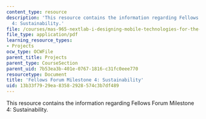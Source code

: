 ```yaml
---
content_type: resource
description: 'This resource contains the information regarding Fellows Forum Milestone
  4: Sustainability.'
file: /courses/mas-965-nextlab-i-designing-mobile-technologies-for-the-next-billion-users-fall-2008/13b33f7929ea83582928574c3b7df489_MITMAS_965F08_fellows_m4.pdf
file_type: application/pdf
learning_resource_types:
- Projects
ocw_type: OCWFile
parent_title: Projects
parent_type: CourseSection
parent_uid: 7b53ea3b-401e-0767-1816-c31fc0eee770
resourcetype: Document
title: 'Fellows Forum Milestone 4: Sustainability'
uid: 13b33f79-29ea-8358-2928-574c3b7df489
---
```

This resource contains the information regarding Fellows Forum Milestone 4: Sustainability.

